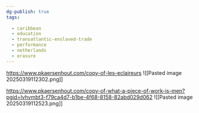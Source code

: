 ```yaml
---
dg-publish: true
tags:
  
  - caribbean
  - education
  - transatlantic-enslaved-trade
  - performance
  - netherlands
  - erasure
---
```

https://www.pkaersenhout.com/copy-of-les-eclaireurs
![[Pasted image 20250319112302.png]]

https://www.pkaersenhout.com/copy-of-what-a-piece-of-work-is-men?pgid=lvhvmbt3-f79ca4d7-b1be-4f68-8158-82abd029d062
![[Pasted image 20250319112523.png]]